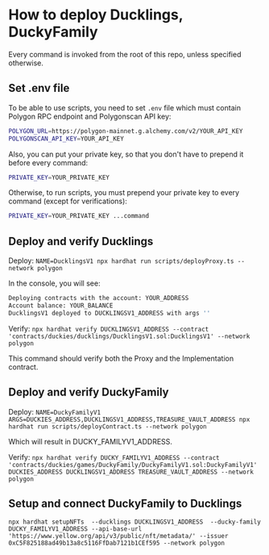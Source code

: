 # How to deploy Ducklings, DuckyFamily

Every command is invoked from the root of this repo, unless specified otherwise.

## Set .env file

To be able to use scripts, you need to set `.env` file which must contain Polygon RPC endpoint and Polygonscan API key:

```bash
POLYGON_URL=https://polygon-mainnet.g.alchemy.com/v2/YOUR_API_KEY
POLYGONSCAN_API_KEY=YOUR_API_KEY
```

Also, you can put your private key, so that you don't have to prepend it before every command:

```bash
PRIVATE_KEY=YOUR_PRIVATE_KEY
```

Otherwise, to run scripts, you must prepend your private key to every command (except for verifications):

```bash
PRIVATE_KEY=YOUR_PRIVATE_KEY ...command
```

## Deploy and verify Ducklings

Deploy:
`NAME=DucklingsV1 npx hardhat run scripts/deployProxy.ts --network polygon`

In the console, you will see:

```sh
Deploying contracts with the account: YOUR_ADDRESS
Account balance: YOUR_BALANCE
DucklingsV1 deployed to DUCKLINGSV1_ADDRESS with args ''
```

Verify:
`npx hardhat verify DUCKLINGSV1_ADDRESS --contract 'contracts/duckies/ducklings/DucklingsV1.sol:DucklingsV1' --network polygon`

This command should verify both the Proxy and the Implementation contract.

## Deploy and verify DuckyFamily

Deploy:
`NAME=DuckyFamilyV1 ARGS=DUCKIES_ADDRESS,DUCKLINGSV1_ADDRESS,TREASURE_VAULT_ADDRESS npx hardhat run scripts/deployContract.ts --network polygon`

Which will result in DUCKY_FAMILYV1_ADDRESS.

Verify:
`npx hardhat verify DUCKY_FAMILYV1_ADDRESS --contract 'contracts/duckies/games/DuckyFamily/DuckyFamilyV1.sol:DuckyFamilyV1' DUCKIES_ADDRESS DUCKLINGSV1_ADDRESS TREASURE_VAULT_ADDRESS --network polygon`

## Setup and connect DuckyFamily to Ducklings

`npx hardhat setupNFTs  --ducklings DUCKLINGSV1_ADDRESS  --ducky-family DUCKY_FAMILYV1_ADDRESS --api-base-url 'https://www.yellow.org/api/v3/public/nft/metadata/' --issuer 0xC5F825188ad49b13a8c5116FfDab7121b1CEf595 --network polygon`
